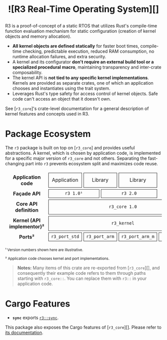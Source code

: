 <h1 align="center" style="border: none">

![R3 Real-Time Operating System][]

</h1>

<style type="text/css">
body.theme-dark h1 img:nth-of-type(1) { filter: brightness(8) hue-rotate(-120deg) invert(90%) saturate(2.8) brightness(1); }
body.theme-ayu h1 img:nth-of-type(1) { filter: brightness(8) hue-rotate(-120deg) invert(90%) saturate(2.8) brightness(0.9); }
</style>

R3 is a proof-of-concept of a static RTOS that utilizes Rust's compile-time function evaluation mechanism for static configuration (creation of kernel objects and memory allocation).

- **All kernel objects are defined statically** for faster boot times, compile-time checking, predictable execution, reduced RAM consumption, no runtime allocation failures, and extra security.
- A kernel and its configurator **don't require an external build tool or a specialized procedural macro**, maintaining transparency and inter-crate composability.
- The kernel API is **not tied to any specific kernel implementations**. Kernels are provided as separate crates, one of which an application chooses and instantiates using the trait system.
- Leverages Rust's type safety for access control of kernel objects. Safe code can't access an object that it doesn't own.

See [`r3_core`]'s crate-level documentation for a general description of kernel features and concepts used in R3.

# Package Ecosystem

The `r3` package is built on top on [`r3_core`] and provides useful abstractions. A kernel, which is chosen by application code, is implemented for a specific major version of `r3_core` and not others. Separating the fast-changing part into `r3` prevents ecosystem split and maximizes code reuse.

<table class="package-ecosystem-table" align="center">
    <tr>
        <th>Application code</th>
        <td colspan="2">Application</td>
        <td colspan="2">Library</td>
        <td colspan="2">Library</td>
        <td class="noborder">...</td>
    </tr>
    <tr>
        <th>Façade API</th>
        <td colspan="3"><code>r3 1.0¹</code></td>
        <td colspan="3"><code>r3 2.0</code></td>
        <td class="noborder">...</td>
    </tr>
    <tr>
        <th>Core API definition</th>
        <td colspan="7"><code>r3_core 1.0</code></td>
    </tr>
    <tr>
        <th>Kernel (API implementor)²</th>
        <td colspan="7"><code>r3_kernel</code></td>
    </tr>
    <tr>
        <th>Ports²</th>
        <td colspan="2"><code>r3_port_std</code></td>
        <td colspan="2"><code>r3_port_arm</code></td>
        <td colspan="2"><code>r3_port_arm_m</code></td>
        <td><code>r3_port_riscv</code></td>
    </tr>
</table>

<sub>¹ Version numbers shown here are illustrative.</sub>

<sub>² Application code chooses kernel and port implementations.</sub>

<style type="text/css">
.package-ecosystem-table { border-collapse: separate; border-spacing: 5px !important; }
.package-ecosystem-table td { border: 0.5px currentColor solid !important; text-align: center; vertical-align: middle }
.package-ecosystem-table td.noborder,
.package-ecosystem-table th { border: none !important; }
</style>

<div class="admonition-follows"></div>

> **Notes:** Many items of this crate are re-exported from [`r3_core`][], and consequently their example code refers to them through paths starting with `r3_core::`. You can replace them with `r3::` in your application code.

<!-- Display a "some Cargo features are disabled" warning in the documentation so that the user can know some items are missing for that reason. But we don't want this message to be displayed when someone is viewing `lib.md` directly, so the actual message is rendered by CSS. -->
<div class="admonition-follows"></div>
<blockquote class="disabled-feature-warning"><p><span></span><code></code></p></blockquote>

# Cargo Features

 - **`sync`** exports [`r3::sync`](crate::sync).

This package also exposes the Cargo features of [`r3_core`][]. Please refer to [its documentation][1].

[1]: r3_core#cargo-features

